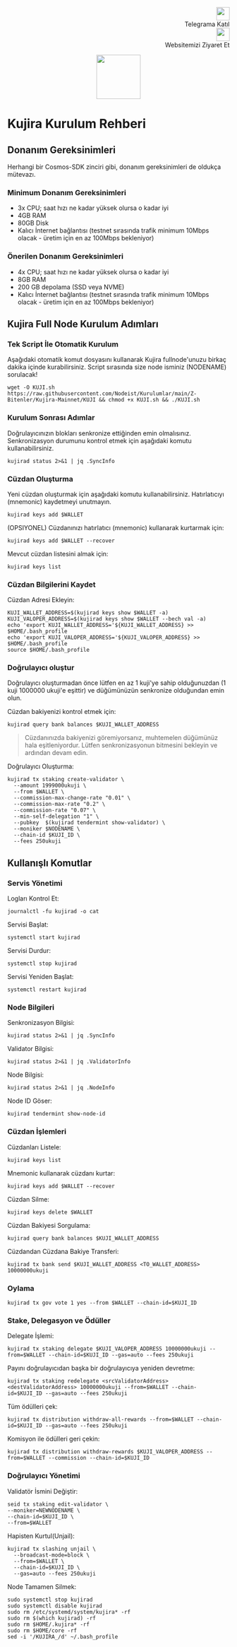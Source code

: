 <p style="font-size:14px" align="right">
 <a href="https://t.me/nodeistt" target="_blank"><img src="https://github.com/Nodeist/Testnet_Kurulumlar/blob/fee87fe32609c1704206721b9fb16e4c5de75a96/telegramlogo.png" width="30"/></a><br>Telegrama Katıl<br>
<a href="https://nodeist.site/" target="_blank"><img src="https://raw.githubusercontent.com/Nodeist/Testnet_Kurulumlar/main/logo.png" width="30"/></a><br> Websitemizi Ziyaret Et 
</p>



<p align="center">
  <img height="100" src="https://i.hizliresim.com/hb4a5iv.png">
</p>

# Kujira Kurulum Rehberi
## Donanım Gereksinimleri
Herhangi bir Cosmos-SDK zinciri gibi, donanım gereksinimleri de oldukça mütevazı.

### Minimum Donanım Gereksinimleri
 - 3x CPU; saat hızı ne kadar yüksek olursa o kadar iyi
 - 4GB RAM
 - 80GB Disk
 - Kalıcı İnternet bağlantısı (testnet sırasında trafik minimum 10Mbps olacak - üretim için en az 100Mbps bekleniyor)

### Önerilen Donanım Gereksinimleri
 - 4x CPU; saat hızı ne kadar yüksek olursa o kadar iyi
 - 8GB RAM
 - 200 GB depolama (SSD veya NVME)
 - Kalıcı İnternet bağlantısı (testnet sırasında trafik minimum 10Mbps olacak - üretim için en az 100Mbps bekleniyor)

## Kujira Full Node Kurulum Adımları
### Tek Script İle Otomatik Kurulum
Aşağıdaki otomatik komut dosyasını kullanarak Kujira fullnode'unuzu birkaç dakika içinde kurabilirsiniz. 
Script sırasında size node isminiz (NODENAME) sorulacak!


```
wget -O KUJI.sh https://raw.githubusercontent.com/Nodeist/Kurulumlar/main/Z-Bitenler/Kujira-Mainnet/KUJI && chmod +x KUJI.sh && ./KUJI.sh
```

### Kurulum Sonrası Adımlar

Doğrulayıcınızın blokları senkronize ettiğinden emin olmalısınız. 
Senkronizasyon durumunu kontrol etmek için aşağıdaki komutu kullanabilirsiniz.
```
kujirad status 2>&1 | jq .SyncInfo
```

### Cüzdan Oluşturma
Yeni cüzdan oluşturmak için aşağıdaki komutu kullanabilirsiniz. Hatırlatıcıyı (mnemonic) kaydetmeyi unutmayın.
```
kujirad keys add $WALLET
```

(OPSIYONEL) Cüzdanınızı hatırlatıcı (mnemonic) kullanarak kurtarmak için:
```
kujirad keys add $WALLET --recover
```

Mevcut cüzdan listesini almak için:
```
kujirad keys list
```

### Cüzdan Bilgilerini Kaydet
Cüzdan Adresi Ekleyin:
```
KUJI_WALLET_ADDRESS=$(kujirad keys show $WALLET -a)
KUJI_VALOPER_ADDRESS=$(kujirad keys show $WALLET --bech val -a)
echo 'export KUJI_WALLET_ADDRESS='${KUJI_WALLET_ADDRESS} >> $HOME/.bash_profile
echo 'export KUJI_VALOPER_ADDRESS='${KUJI_VALOPER_ADDRESS} >> $HOME/.bash_profile
source $HOME/.bash_profile
```


### Doğrulayıcı oluştur
Doğrulayıcı oluşturmadan önce lütfen en az 1 kuji'ye sahip olduğunuzdan (1 kuji 1000000 ukuji'e eşittir) ve düğümünüzün senkronize olduğundan emin olun.

Cüzdan bakiyenizi kontrol etmek için:
```
kujirad query bank balances $KUJI_WALLET_ADDRESS
```
> Cüzdanınızda bakiyenizi göremiyorsanız, muhtemelen düğümünüz hala eşitleniyordur. Lütfen senkronizasyonun bitmesini bekleyin ve ardından devam edin. 

Doğrulayıcı Oluşturma:
```
kujirad tx staking create-validator \
  --amount 1999000ukuji \
  --from $WALLET \
  --commission-max-change-rate "0.01" \
  --commission-max-rate "0.2" \
  --commission-rate "0.07" \
  --min-self-delegation "1" \
  --pubkey  $(kujirad tendermint show-validator) \
  --moniker $NODENAME \
  --chain-id $KUJI_ID \
  --fees 250ukuji
```



## Kullanışlı Komutlar
### Servis Yönetimi
Logları Kontrol Et:
```
journalctl -fu kujirad -o cat
```

Servisi Başlat:
```
systemctl start kujirad
```

Servisi Durdur:
```
systemctl stop kujirad
```

Servisi Yeniden Başlat:
```
systemctl restart kujirad
```

### Node Bilgileri
Senkronizasyon Bilgisi:
```
kujirad status 2>&1 | jq .SyncInfo
```

Validator Bilgisi:
```
kujirad status 2>&1 | jq .ValidatorInfo
```

Node Bilgisi:
```
kujirad status 2>&1 | jq .NodeInfo
```

Node ID Göser:
```
kujirad tendermint show-node-id
```

### Cüzdan İşlemleri
Cüzdanları Listele:
```
kujirad keys list
```

Mnemonic kullanarak cüzdanı kurtar:
```
kujirad keys add $WALLET --recover
```

Cüzdan Silme:
```
kujirad keys delete $WALLET
```

Cüzdan Bakiyesi Sorgulama:
```
kujirad query bank balances $KUJI_WALLET_ADDRESS
```

Cüzdandan Cüzdana Bakiye Transferi:
```
kujirad tx bank send $KUJI_WALLET_ADDRESS <TO_WALLET_ADDRESS> 10000000ukuji
```

### Oylama
```
kujirad tx gov vote 1 yes --from $WALLET --chain-id=$KUJI_ID
```

### Stake, Delegasyon ve Ödüller
Delegate İşlemi:
```
kujirad tx staking delegate $KUJI_VALOPER_ADDRESS 10000000ukuji --from=$WALLET --chain-id=$KUJI_ID --gas=auto --fees 250ukuji
```

Payını doğrulayıcıdan başka bir doğrulayıcıya yeniden devretme:
```
kujirad tx staking redelegate <srcValidatorAddress> <destValidatorAddress> 10000000ukuji --from=$WALLET --chain-id=$KUJI_ID --gas=auto --fees 250ukuji
```

Tüm ödülleri çek:
```
kujirad tx distribution withdraw-all-rewards --from=$WALLET --chain-id=$KUJI_ID --gas=auto --fees 250ukuji
```

Komisyon ile ödülleri geri çekin:
```
kujirad tx distribution withdraw-rewards $KUJI_VALOPER_ADDRESS --from=$WALLET --commission --chain-id=$KUJI_ID
```

### Doğrulayıcı Yönetimi
Validatör İsmini Değiştir:
```
seid tx staking edit-validator \
--moniker=NEWNODENAME \
--chain-id=$KUJI_ID \
--from=$WALLET
```

Hapisten Kurtul(Unjail): 
```
kujirad tx slashing unjail \
  --broadcast-mode=block \
  --from=$WALLET \
  --chain-id=$KUJI_ID \
  --gas=auto --fees 250ukuji
```


Node Tamamen Silmek:
```
sudo systemctl stop kujirad
sudo systemctl disable kujirad
sudo rm /etc/systemd/system/kujira* -rf
sudo rm $(which kujirad) -rf
sudo rm $HOME/.kujira* -rf
sudo rm $HOME/core -rf
sed -i '/KUJIRA_/d' ~/.bash_profile
```
